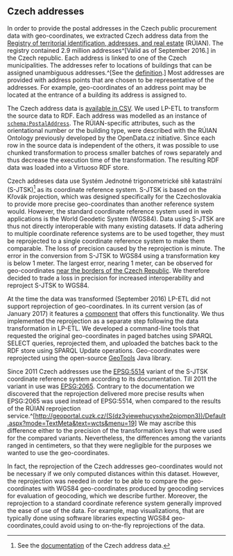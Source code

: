 ## Czech addresses

In order to provide the postal addresses in the Czech public procurement data with geo-coordinates, we extracted Czech address data from the [Registry of territorial identification, addresses, and real estate](http://www.cuzk.cz/Uvod/Produkty-a-sluzby/RUIAN/RUIAN.aspx) (RÚIAN).
The registry contained 2.9 million addresses^[Valid as of September 2016.] in the Czech republic.
Each address is linked to one of the Czech municipalities.
The addresses refer to locations of buildings that can be assigned unambiguous addresses.^[See the [definition](https://www.czso.cz/csu/rso/adresni_misto).]
Most addresses are provided with address points that are chosen to be representative of the addresses.
For example, geo-coordinates of an address point may be located at the entrance of a building its address is assigned to.

The Czech address data is [available in CSV](https://nahlizenidokn.cuzk.cz/StahniAdresniMistaRUIAN.aspx).
We used LP-ETL to transform the source data to RDF.
Each address was modelled as an instance of [`schema:PostalAddress`](http://schema.org/PostalAddress).
The RÚIAN-specific attributes, such as the orientational number or the building type, were described with the RÚIAN Ontology previously developed by the OpenData.cz initiative.
Since each row in the source data is independent of the others, it was possible to use chunked transformation to process smaller batches of rows separately and thus decrease the execution time of the transformation.
The resulting RDF data was loaded into a Virtuoso RDF store. 

Czech addreses data use Systém Jednotné trigonometrické sítě katastrální (S-JTSK)[^S-JTSK] as its coordinate reference system.
S-JTSK is based on the Křovák projection, which was designed specifically for the Czechoslovakia to provide more precise geo-coordinates than another reference system would.
However, the standard coordinate reference system used in web applications is the World Geodetic System (WGS84).
Data using S-JTSK are thus not directly interoperable with many existing datasets.
If data adhering to multiple coordinate reference systems are to be used together, they must be reprojected to a single coordinate reference system to make them comparable.
The loss of precision caused by the reprojection is minute.
The error in the conversion from S-JTSK to WGS84 using a transformation key is below 1 meter.
The largest error, nearing 1 meter, can be observed for geo-coordinates [near the borders of the Czech Republic](http://freegis.fsv.cvut.cz/gwiki/S-JTSK_/_Chyba_p%C5%99i_transformaci_z_WGS84_do_S-JTSK).
We therefore decided to trade a loss in precision for increased interoperability and reproject S-JTSK to WGS84.

At the time the data was transformed (September 2016) LP-ETL did not support reprojection of geo-coordinates.
In its current version (as of January 2017) it features a [component](https://github.com/linkedpipes/etl/tree/master/plugins/t-geoTools) that offers this functionality. 
We thus implemented the reprojection as a separate step following the data transformation in LP-ETL.
We developed a command-line tools that requested the original geo-coordinates in paged batches using SPARQL SELECT queries, reprojected them, and uploaded the batches back to the RDF store using SPARQL Update operations.
Geo-coordinates were reprojected using the open-source [GeoTools](http://www.geotools.org) Java library.

Since 2011 Czech addresses use the [EPSG:5514](http://epsg.io/5514) variant of the S-JTSK coordinate reference system according to its documentation.
Till 2011 the variant in use was [EPSG:2065](http://epsg.io/2065).
Contrary to the documentation we discovered that the reprojection delivered more precise results when EPSG:2065 was used instead of EPSG:5514, when compared to the results of the RÚIAN reprojection service.^[<http://geoportal.cuzk.cz/(S(dz3yiewehucysxhe2piompn3))/Default.aspx?mode=TextMeta&text=wcts&menu=19>]
We may ascribe this difference either to the precision of the transformation keys that were used for the compared variants.
Nevertheless, the differences among the variants ranged in centimeters, so that they were negligible for the purposes we wanted to use the geo-coordinates.

In fact, the reprojection of the Czech addresses geo-coordinates would not be necessary if we only computed distances within this dataset.
However, the reprojection was needed in order to be able to compare the geo-coordinates with WGS84 geo-coordinates produced by geocoding services for evaluation of geocoding, which we describe further.
Moreover, the reprojection to a standard coordinate reference system generally improved the ease of use of the data.
For example, map visualizations, that are typically done using software libraries expecting WGS84 geo-coordinates,could avoid using to on-the-fly reprojections of the data. 

[^S-JTSK]: See the [documentation](http://vdp.cuzk.cz/vymenny_format/csv/ad-csv-struktura.pdf) of the Czech address data.
